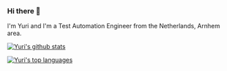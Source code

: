 ### Hi there 👋
I'm Yuri and I'm a Test Automation Engineer from the Netherlands, Arnhem area.

 
[![Yuri's github stats](https://github-readme-stats.vercel.app/api?username=yuriverweij)](https://github.com/N-Aero)

[![Yuri's top languages](https://github-readme-stats.vercel.app/api/top-langs/?username=yuriverweij&layout=compact)](https://github.com/N-Aero)
<!--
